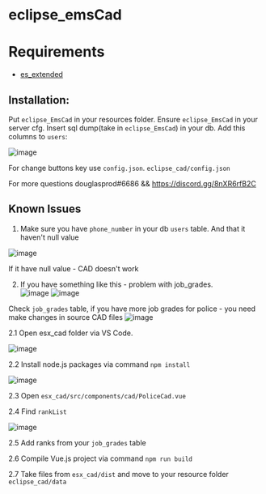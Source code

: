 # eclipse_emsCad
# Requirements
- [es_extended](https://github.com/esx-framework/es_extended/tree/v1-final)

## Installation:
Put `eclipse_EmsCad` in your resources folder.
Ensure `eclipse_EmsCad` in your server cfg.
Insert sql dump(take in `eclipse_EmsCad`) in your db.
Add this columns to `users`:

![image](https://user-images.githubusercontent.com/36680471/129520235-3e8a542d-aaa6-4e72-a8a7-88fa20ebbc6b.png)



For change buttons key use `config.json`. `eclipse_cad/config.json`



For more questions douglasprod#6686 && https://discord.gg/8nXR6rfB2C


## Known Issues

1. Make sure you have `phone_number` in your db `users` table. And that it haven't null value

![image](https://user-images.githubusercontent.com/36680471/125207137-3c9e2880-e293-11eb-9083-031448fd0e5f.png)

If it have null value - CAD doesn't work


2. If you have something like this - problem with job_grades.  
![image](https://user-images.githubusercontent.com/36680471/125207153-4f186200-e293-11eb-80f9-e5f6831411ac.png)
![image](https://user-images.githubusercontent.com/36680471/125207162-5fc8d800-e293-11eb-9fb3-5d2ada6fd417.png)

Check `job_grades` table, if you have more job grades for police - you need make changes in source CAD files
![image](https://user-images.githubusercontent.com/36680471/129520361-71aad985-a5e4-4d83-98a0-68d74a4fa4d9.png)


2.1 Open esx_cad folder via VS Code. 

![image](https://user-images.githubusercontent.com/36680471/125207263-ee3d5980-e293-11eb-8901-782b2ddf4ce5.png)

2.2 Install node.js packages via command `npm install`

![image](https://user-images.githubusercontent.com/36680471/125207279-07dea100-e294-11eb-9b7e-88cd547ef36b.png)


2.3 Open `esx_cad/src/components/cad/PoliceCad.vue` 

2.4 Find `rankList`

![image](https://user-images.githubusercontent.com/36680471/129520405-8a6272ce-0016-4080-b467-0e1e5c0a4b4a.png)

2.5 Add ranks from your `job_grades` table

2.6 Compile Vue.js project via command `npm run build`

2.7 Take files from `esx_cad/dist` and move to your resource folder `eclipse_cad/data`










